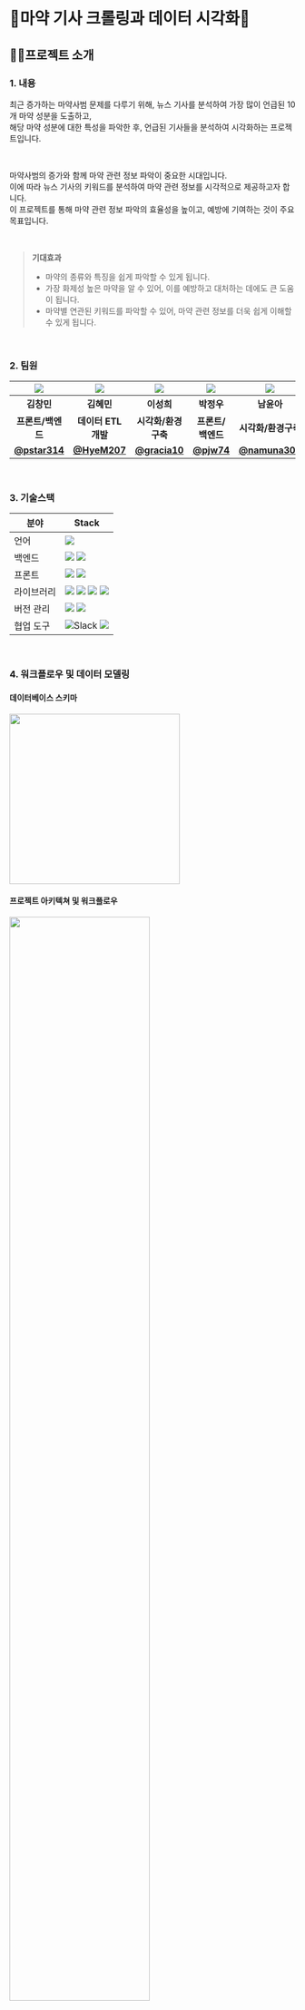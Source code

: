 # 💉마약 기사 크롤링과 데이터 시각화📰

## :technologist:프로젝트 소개 
### 1. 내용
 최근 증가하는 마약사범 문제를 다루기 위해, 뉴스 기사를 분석하여 가장 많이 언급된 10개 마약 성분을 도출하고,   
해당 마약 성분에 대한 특성을 파악한 후, 언급된 기사들을 분석하여 시각화하는 프로젝트입니다.  

<br> 

 마약사범의 증가와 함께 마약 관련 정보 파악이 중요한 시대입니다.  
이에 따라 뉴스 기사의 키워드를 분석하여 마약 관련 정보를 시각적으로 제공하고자 합니다.   
이 프로젝트를 통해 마약 관련 정보 파악의 효율성을 높이고, 예방에 기여하는 것이 주요 목표입니다.  

<br> 

> __기대효과__
> - 마약의 종류와 특징을 쉽게 파악할 수 있게 됩니다. 
> - 가장 화제성 높은 마약을 알 수 있어, 이를 예방하고 대처하는 데에도 큰 도움이 됩니다.
> - 마약별 연관된 키워드를 파악할 수 있어, 마약 관련 정보를 더욱 쉽게 이해할 수 있게 됩니다.


<br> 

### 2. 팀원
|                                                                  ![](https://ca.slack-edge.com/T04T8V1DKG9-U05209406F7-4c684b0ccd91-512)                                                                   |                                                                    ![](https://ca.slack-edge.com/T04T8V1DKG9-U0522MUCQ58-fb5e28d1fdb8-512)                                                                    |                                                                       ![](https://ca.slack-edge.com/T04T8V1DKG9-U052H9VPSUR-ef4dd2a09f8d-512)                                                                        |                                                                   ![](https://ca.slack-edge.com/T04T8V1DKG9-U0522J1CSUS-38dee3162b48-512)                                                                    |                                                                       ![](https://ca.slack-edge.com/T04T8V1DKG9-U05227DJ2CB-967cd36757ce-512)
| :---------------------------------------------------------------------------------------------------------------------------------------------------------------------------: | :---------------------------------------------------------------------------------------------------------------------------------------------------------------------------------: | :-----------------------------------------------------------------------------------------------------------------------------------------------------------------------------: | :-----------------------------------------------------------------------------------------------------------------------------------------------------------------------: | :-------------------------------------------------------------------------------------------------------------------------------------------------------------------------------:
|                                                            **김창민**                                                                                  |                                                                                   **김혜민**                                                                                    |                                                                                  **이성희**                                                                                  |                                                                               **박정우**                                                                                |                                                                                 **남윤아**
|                                                                            **프론트/백엔드**                                                                            |                                                                            **데이터 ETL 개발**                                                                            |                                                                          **시각화/환경구축**                                                                          |                                                                          **프론트/백엔드**                                                                          |                                                                         **시각화/환경구축**                                                                          |
|                                                                            **[@pstar314](https://github.com/pstar314)**                                                                            |                                                                            **[@HyeM207](https://github.com/HyeM207)**                                                                            |                                                                           **[@gracia10](https://github.com/gracia10)**                                                                          |                                                                          **[@pjw74](https://github.com/pjw74)**                                                                          |                                                                         **[@namuna309](https://github.com/namuna309)**                                                                          |



<br> 

### 3. 기술스택

| 분야        | Stack  |
| --------------- | ------------------------------------------------------------------------------------------------------------------------------------------------------------------------------------------------------------------------------------------------------------------------------------------------------------------------------------------------------------------------------------------------------------------------------------------------ |
| 언어 | <img src="https://img.shields.io/badge/python-3.8-3776AB?style=flat&logo=python&logoColor=white"> |
| 백엔드 |<img src="https://img.shields.io/badge/django-4.2-092E20?style=flat&logo=django&logoColor=white"/>  <img src="https://img.shields.io/badge/sqlite3-003B57?style=flat&logo=sqlite&logoColor=white"/> |
| 프론트 | <img src="https://img.shields.io/badge/html-F05132?style=flat&logo=html5&logoColor=black">  <img src="https://img.shields.io/badge/css-61DAFB?style=flat&logo=css3&logoColor=black"> |
| 라이브러리 | <img src="https://img.shields.io/badge/pandas-150458?style=flat&logo=pandas&logoColor=white"/> <img src="https://img.shields.io/badge/selenium-43B02A?style=flat&logo=selenium&logoColor=white"/> <img src="https://img.shields.io/badge/beautifulsoup-3776AB?style=flat&logo=beautifulsoup&logoColor=white"/> <img src="https://img.shields.io/badge/pyecharts-3776AB?style=flat&logo=pyecharts&logoColor=white"/> |
| 버전 관리 | <img src="https://img.shields.io/badge/git-F05032?style=fflat&logo=git&logoColor=black">  <img src="https://img.shields.io/badge/github-181717?style=flat&logo=github&logoColor=white">  |
| 협업 도구 |  <img alt="Slack" src ="https://img.shields.io/badge/Slack-4A154B.svg?&style=flat&logo=slack&logoColor=white"/>     <img src="https://img.shields.io/badge/github-181717?style=flat&logo=github&logoColor=white">

<br> 

### 4. 워크플로우 및 데이터 모델링
#### 데이터베이스 스키마
<img src="https://user-images.githubusercontent.com/131341085/237012454-f30ea1a0-85af-4b1b-9357-01d1307e60f0.png" width="300" height="300">

#### 프로젝트 아키텍쳐 및 워크플로우
<img src="https://user-images.githubusercontent.com/131341085/237011578-b4d2446b-5e45-4693-a4ce-74f880d5f959.png" width="70%" height="70%">

<br> 

### 5. 시연

![example](https://user-images.githubusercontent.com/70009161/237039158-cc59bc3d-8279-4a30-a777-c2a83674274d.gif)

<br> 
      
## 🏃‍♂프로젝트 구현
- 공공데이터 [마약류 약물 및 오남용 정보 API](https://www.data.go.kr/data/15058963/openapi.do)를 호출하여 약물 정보를 적재한다.
- 다음 검색창에 '마약' 키워드로 검색하여 조선일보, 연합뉴스, KBS 언론사의 전일 뉴스 기사를 크롤링한다.
- 기사 본문을 분석하여 가장 많이 언급된 10개의 마약류 약물을 도출해 pie chart로 시각화 한다.
- 마약류 약물별로 해당 약물이 언급된 기사 본문을 분석하여 word cloud로 시각화 한다.  
- 마약류 약물 목록 페이지와 상세 페이지를 구현하여 관련 차트와 연결한다.

<br> 

## :memo:참고사항
- 프로젝트 실행 방법
  1. 프로젝트 checkout
  2. 루트 경로(drugsiore/) 에서 shell 실행후 가상환경 생성
      ```
      python -m venv venv
      source venv/bin/activate
      ``` 
  3. 패키지 다운로드
      ```
      pip install -r requirements.txt
      ```
  4. 테이블 생성
      ```
      python manage.py makemigrations
      python manage.py migrate
      ```
  5. 마약 뉴스 크롤러 실행
      ```
      # article, words 초기화 후 적재
      python manage.py crawldata
      ```
  6. 서버 실행
      ```
      python manage.py runserver
      ```
